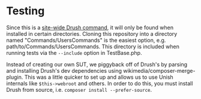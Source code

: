 # Testing
Since this is a [site-wide Drush command](https://docs.drush.org/en/master/commands/#site-wide-drush-commands), it will only be
found when installed in certain directories. Cloning this repository into a directory named "Commands/UsersCommands" is the easiest option, e.g. path/to/Commands/UsersCommands. This directory is included when running tests via the `--include` option in TestBase.php.

Instead of creating our own SUT, we piggyback off of Drush's by parsing and installing Drush's dev dependencies using wikimedia/composer-merge-plugin. This was a little quicker to set up and allows us to use Unish internals like `$this->webroot` and others. In order to do this, you must install Drush from source, i.e. `composer install --prefer-source`.
